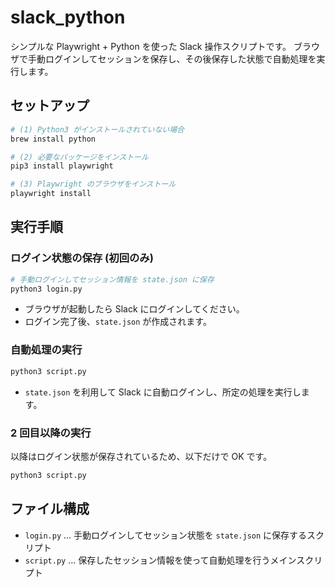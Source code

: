 # slack_python

シンプルな Playwright + Python を使った Slack 操作スクリプトです。
ブラウザで手動ログインしてセッションを保存し、その後保存した状態で自動処理を実行します。

## セットアップ

```bash
# (1) Python3 がインストールされていない場合
brew install python

# (2) 必要なパッケージをインストール
pip3 install playwright

# (3) Playwright のブラウザをインストール
playwright install
```

## 実行手順

### ログイン状態の保存 (初回のみ)

```bash
# 手動ログインしてセッション情報を state.json に保存
python3 login.py
```

- ブラウザが起動したら Slack にログインしてください。
- ログイン完了後、`state.json` が作成されます。

### 自動処理の実行

```bash
python3 script.py
```

- `state.json` を利用して Slack に自動ログインし、所定の処理を実行します。

### 2 回目以降の実行

以降はログイン状態が保存されているため、以下だけで OK です。

```bash
python3 script.py
```

## ファイル構成

- `login.py` … 手動ログインしてセッション状態を `state.json` に保存するスクリプト
- `script.py` … 保存したセッション情報を使って自動処理を行うメインスクリプト
